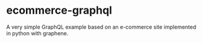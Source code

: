# ecommerce-graphql
A very simple GraphQL example based on an e-commerce site implemented in python with graphene.
